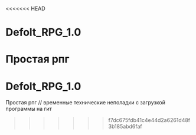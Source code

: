 <<<<<<< HEAD
# Defolt_RPG_1.0
Простая рпг
=======
# Defolt_RPG_1.0
Простая рпг // временные технические неполадки с загрузкой программы на гит
>>>>>>> f7dc675fdb41c4e44d2a6261d48f3b185abd6faf

